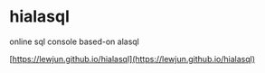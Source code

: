 # hialasql
online sql console based-on alasql

[https://lewjun.github.io/hialasql](https://lewjun.github.io/hialasql)

